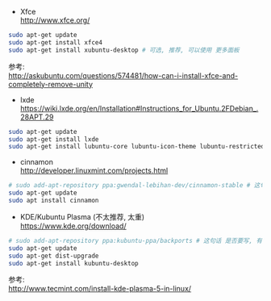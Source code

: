 - Xfce  
http://www.xfce.org/
``` bash
sudo apt-get update
sudo apt-get install xfce4
sudo apt-get install xubuntu-desktop # 可选, 推荐, 可以使用 更多面板
```
参考:  
http://askubuntu.com/questions/574481/how-can-i-install-xfce-and-completely-remove-unity

- lxde  
https://wiki.lxde.org/en/Installation#Instructions_for_Ubuntu.2FDebian_.28APT.29
``` bash
sudo apt-get update
sudo apt-get install lxde
sudo apt-get install lubuntu-core lubuntu-icon-theme lubuntu-restricted-extras # 可选, 推荐
```

- cinnamon  
http://developer.linuxmint.com/projects.html
``` bash
# sudo add-apt-repository ppa:gwendal-lebihan-dev/cinnamon-stable # 这句话 是否要写, 有待测试
sudo apt-get update
sudo apt install cinnamon
```

- KDE/Kubuntu Plasma (不太推荐, 太重)  
https://www.kde.org/download/
``` bash
# sudo add-apt-repository ppa:kubuntu-ppa/backports # 这句话 是否要写, 有待测试
sudo apt-get update
sudo apt-get dist-upgrade
sudo apt-get install kubuntu-desktop
```

参考:  
http://www.tecmint.com/install-kde-plasma-5-in-linux/
